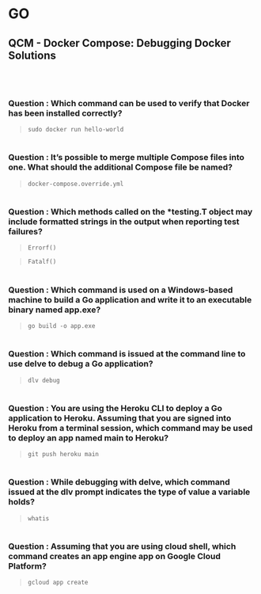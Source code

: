 # GO 

## QCM - Docker Compose: Debugging Docker Solutions
<br>
<br>


### **Question** : Which command can be used to verify that Docker has been installed correctly?

> `sudo docker run hello-world`


#
### **Question** : It’s possible to merge multiple Compose files into one. What should the additional Compose file be named?

> `docker-compose.override.yml`


#
### **Question** : Which methods called on the *testing.T object may include formatted strings in the output when reporting test failures?

> `Errorf()`

> `Fatalf()`


#
### **Question** : Which command is used on a Windows-based machine to build a Go application and write it to an executable binary named app.exe?

> `go build -o app.exe`


#
### **Question** : Which command is issued at the command line to use delve to debug a Go application?

> `dlv debug`


#
### **Question** : You are using the Heroku CLI to deploy a Go application to Heroku. Assuming that you are signed into Heroku from a terminal session, which command may be used to deploy an app named main to Heroku?

> `git push heroku main`


#
### **Question** : While debugging with delve, which command issued at the dlv prompt indicates the type of value a variable holds?

> `whatis`


#
### **Question** : Assuming that you are using cloud shell, which command creates an app engine app on Google Cloud Platform?

> `gcloud app create`